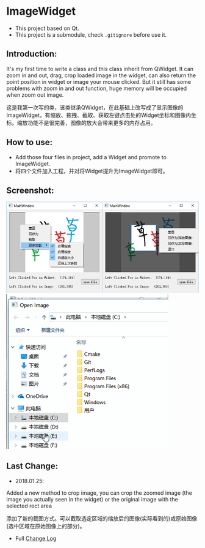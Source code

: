 # ImageWidget
- This project based on Qt.
- This project is a submodule, check `.gitignore` before use it.
## Introduction: ##
It's my first time to write a class and this class inherit from QWidget. It can zoom in and out, drag, crop loaded image in the widget, can also return the point position in widget or image your mouse clicked. But it still has some problems with zoom in and out function, huge memory will be occupied when zoom out image.      

这是我第一次写的类，该类继承QWidget，在此基础上改写成了显示图像的ImageWidget，有缩放、拖拽、截取、获取左键点击处的Widget坐标和图像内坐标。缩放功能不是很完善，图像的放大会带来更多的内存占用。    
   
## How to use: ##
- Add those four files in project, add a Widget and promote to ImageWidget.
- 将四个文件加入工程，并对将Widget提升为ImageWidget即可。
## Screenshot: ##
![](https://github.com/WangHongshuo/Readme_Images_Repository/blob/master/ImageWidget-Qt/ImageWidget-Qt_1.jpg)   
![](https://github.com/WangHongshuo/Readme_Images_Repository/blob/master/ImageWidget-Qt/ImageWidget-Qt_2.gif)
## Last Change: ##

- 2018.01.25:

Added a new method to crop image, you can crop the zoomed image (the image you actually seen in the widget) or the original image with the selected rect area     

添加了新的截图方式。可以截取选定区域的缩放后的图像(实际看到的)或原始图像(选中区域在原始图像上的部分)。     

- Full [Change Log](./ChangeLog.md)






